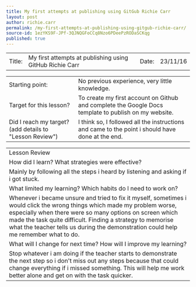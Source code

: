 ```yaml
---
title: My first attempts at publishing using GitGub Richie Carr
layout: post
author: richie.carr
permalink: /my-first-attempts-at-publishing-using-gitgub-richie-carr/
source-id: 1ezYKS9F-JPf-3QJNQGFoCCq8Nzo6PDeePzRODaSCKqg
published: true
---
```

<table>
  <tr>
    <td>Title:  </td>
    <td>My first attempts at publishing using GitHub  Richie Carr</td>
    <td> Date:  </td>
    <td>23/11/16</td>
  </tr>
</table>


<table>
  <tr>
    <td>Starting point:</td>
    <td>No previous experience, very little knowledge.</td>
  </tr>
  <tr>
    <td>Target for this lesson?</td>
    <td>To create my first account on Github and complete the Google Docs template to publish on my website.</td>
  </tr>
  <tr>
    <td>Did I reach my target? 
(add details to "Lesson Review")</td>
    <td>I think so,  I followed all the instructions and came to the point i should have done at the end.</td>
  </tr>
</table>


<table>
  <tr>
    <td>Lesson Review</td>
  </tr>
  <tr>
    <td>How did I learn? What strategies were effective? </td>
  </tr>
  <tr>
    <td>Mainly by following all the steps i heard by listening and asking if i got stuck.</td>
  </tr>
  <tr>
    <td>What limited my learning? Which habits do I need to work on? </td>
  </tr>
  <tr>
    <td>Whenever i became unsure and tried to fix it myself, sometimes i would click the wrong things which made my problem worse, especially when there were so many options on screen which made the task quite difficult. Finding a strategy to memorise what the teacher tells us during the demonstration could help me remember what to do.</td>
  </tr>
  <tr>
    <td>What will I change for next time? How will I improve my learning?</td>
  </tr>
  <tr>
    <td>Stop whatever i am doing if the teacher starts to demonstrate the next step so i don't miss out any steps because that could change everything if i missed something. This will help me work better alone and get on with the task quicker.</td>
  </tr>
</table>


